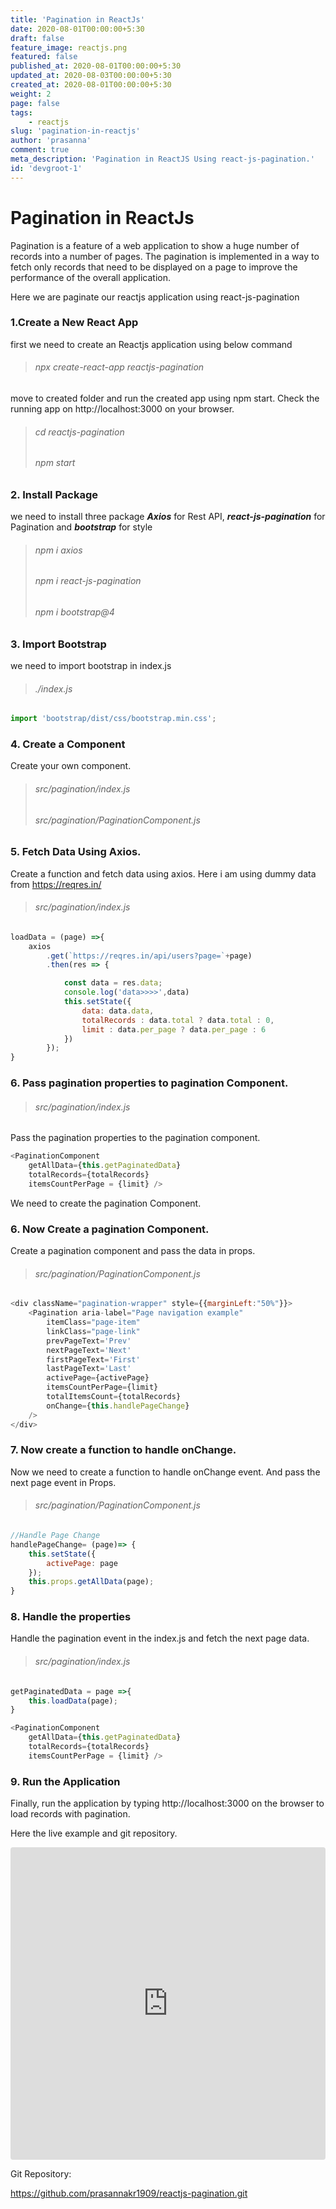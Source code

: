 ```yaml
---
title: 'Pagination in ReactJs'
date: 2020-08-01T00:00:00+5:30
draft: false
feature_image: reactjs.png
featured: false
published_at: 2020-08-01T00:00:00+5:30
updated_at: 2020-08-03T00:00:00+5:30
created_at: 2020-08-01T00:00:00+5:30
weight: 2
page: false
tags: 
    - reactjs
slug: 'pagination-in-reactjs'
author: 'prasanna'
comment: true
meta_description: 'Pagination in ReactJS Using react-js-pagination.'
id: 'devgroot-1'
---
```


# **Pagination in ReactJs**

Pagination is a feature of a web application to show a huge number of records into a number of pages. The pagination is implemented in a way to fetch only records that need to be displayed on a page to improve the performance of the overall application.

Here we are paginate our reactjs application using react-js-pagination

### 1.Create a New React App

first we need to create an Reactjs application using below command
> ###### _npx create-react-app reactjs-pagination_

move to created folder and run the created app using npm start. Check the running app on http://localhost:3000 on your browser.

> ###### _cd reactjs-pagination_
>
> ###### _npm start_

### 2. Install Package

we need to install three package ***Axios*** for Rest API, ***react-js-pagination*** for Pagination and ***bootstrap*** for style

> ###### _npm i axios_
>
> ###### _npm i react-js-pagination_
>
> ###### _npm i bootstrap@4_

### 3. Import Bootstrap 

we need to import bootstrap in index.js

> ###### _./index.js_

```javascript
import 'bootstrap/dist/css/bootstrap.min.css';
```

### 4. Create a Component

Create your own component.

> ###### _src/pagination/index.js_
>
> ###### _src/pagination/PaginationComponent.js_

### 5. Fetch Data Using Axios.

Create a function and fetch data using axios. Here i am using dummy data from  https://reqres.in/

> ###### _src/pagination/index.js_

```javascript
loadData = (page) =>{
    axios
        .get(`https://reqres.in/api/users?page=`+page)
        .then(res => {

            const data = res.data;
            console.log('data>>>>',data)
            this.setState({
                data: data.data,
                totalRecords : data.total ? data.total : 0,
                limit : data.per_page ? data.per_page : 6
            })
        });
}
```

### 6. Pass pagination properties to pagination Component.

> ###### _src/pagination/index.js_

Pass the pagination properties to the pagination component.

```javascript
<PaginationComponent
    getAllData={this.getPaginatedData} 
    totalRecords={totalRecords}
    itemsCountPerPage = {limit} />
```

We need to create the pagination Component.

### 6. Now Create a pagination Component.

Create a pagination component and pass the data in props.

> ###### _src/pagination/PaginationComponent.js_

```javascript
<div className="pagination-wrapper" style={{marginLeft:"50%"}}>
    <Pagination aria-label="Page navigation example"
        itemClass="page-item"
        linkClass="page-link"
        prevPageText='Prev'
        nextPageText='Next'
        firstPageText='First'
        lastPageText='Last'
        activePage={activePage}
        itemsCountPerPage={limit}            
        totalItemsCount={totalRecords}
        onChange={this.handlePageChange}
    />
</div>
```

### 7. Now create a function to handle onChange.

Now we need to create a function to handle onChange event. And pass the next page event in Props.

> ###### _src/pagination/PaginationComponent.js_

```javascript
//Handle Page Change
handlePageChange= (page)=> {
    this.setState({
        activePage: page
    });
    this.props.getAllData(page);
}
```

### 8. Handle the properties 

Handle the pagination event in the index.js and fetch the next page data.

> ###### _src/pagination/index.js_

```javascript
getPaginatedData = page =>{
    this.loadData(page);
}

<PaginationComponent
    getAllData={this.getPaginatedData} 
    totalRecords={totalRecords}
    itemsCountPerPage = {limit} />
```

### 9. Run the Application

Finally, run the application by typing http://localhost:3000 on the browser to load records with pagination.

Here the live example and git repository.

<iframe
     src="https://codesandbox.io/embed/reactjs-pagination-th07v?fontsize=14&hidenavigation=1&theme=dark"
     style="width:100%; height:500px; border:0; border-radius: 4px; overflow:hidden;"
     title="reactjs-pagination"
     allow="accelerometer; ambient-light-sensor; camera; encrypted-media; geolocation; gyroscope; hid; microphone; midi; payment; usb; vr; xr-spatial-tracking"
     sandbox="allow-forms allow-modals allow-popups allow-presentation allow-same-origin allow-scripts">
</iframe>



Git Repository:

https://github.com/prasannakr1909/reactjs-pagination.git

